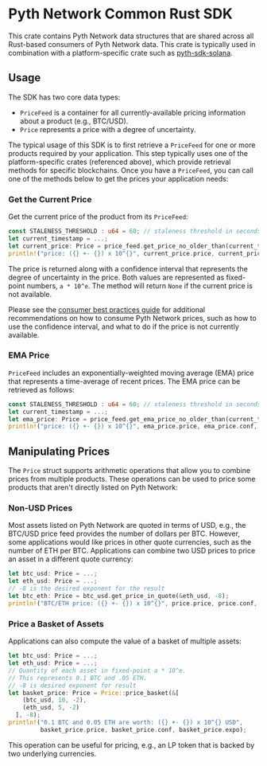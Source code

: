 # Pyth Network Common Rust SDK

This crate contains Pyth Network data structures that are shared across all Rust-based consumers of Pyth Network data.
This crate is typically used in combination with a platform-specific crate such as [pyth-sdk-solana](../pyth-sdk-solana).

## Usage

The SDK has two core data types:

* `PriceFeed` is a container for all currently-available pricing information about a product (e.g., BTC/USD).
* `Price` represents a price with a degree of uncertainty.

The typical usage of this SDK is to first retrieve a `PriceFeed` for one or more products required by your application.
This step typically uses one of the platform-specific crates (referenced above), which provide retrieval methods for specific blockchains.
Once you have a `PriceFeed`, you can call one of the methods below to get the prices your application needs:

### Get the Current Price

Get the current price of the product from its `PriceFeed`:

```rust
const STALENESS_THRESHOLD : u64 = 60; // staleness threshold in seconds
let current_timestamp = ...;
let current_price: Price = price_feed.get_price_no_older_than(current_timestamp, STALENESS_THRESHOLD).ok_or(StdError::not_found("Current price is not available"))?;
println!("price: ({} +- {}) x 10^{}", current_price.price, current_price.conf, current_price.expo);
```

The price is returned along with a confidence interval that represents the degree of uncertainty in the price.
Both values are represented as fixed-point numbers, `a * 10^e`.
The method will return `None` if the current price is not available.

Please see the [consumer best practices guide](https://docs.pyth.network/consumers/best-practices) for additional recommendations on how to consume Pyth Network prices, such as how to use the confidence interval, and what to do if the price is not currently available.

### EMA Price

`PriceFeed` includes an exponentially-weighted moving average (EMA) price that represents a time-average of recent prices.
The EMA price can be retrieved as follows:

```rust
const STALENESS_THRESHOLD : u64 = 60; // staleness threshold in seconds
let current_timestamp = ...;
let ema_price: Price = price_feed.get_ema_price_no_older_than(current_timestamp, STALENESS_THRESHOLD).ok_or(StdError::not_found("EMA price is not available"))?;
println!("price: ({} +- {}) x 10^{}", ema_price.price, ema_price.conf, ema_price.expo);
```

## Manipulating Prices

The `Price` struct supports arithmetic operations that allow you to combine prices from multiple products.
These operations can be used to price some products that aren't directly listed on Pyth Network:

### Non-USD Prices

Most assets listed on Pyth Network are quoted in terms of USD, e.g., the BTC/USD price feed provides the number of dollars per BTC.
However, some applications would like prices in other quote currencies, such as the number of ETH per BTC.
Applications can combine two USD prices to price an asset in a different quote currency:

```rust
let btc_usd: Price = ...;
let eth_usd: Price = ...;
// -8 is the desired exponent for the result
let btc_eth: Price = btc_usd.get_price_in_quote(&eth_usd, -8);
println!("BTC/ETH price: ({} +- {}) x 10^{}", price.price, price.conf, price.expo);
```

### Price a Basket of Assets

Applications can also compute the value of a basket of multiple assets:

```rust
let btc_usd: Price = ...;
let eth_usd: Price = ...;
// Quantity of each asset in fixed-point a * 10^e.
// This represents 0.1 BTC and .05 ETH.
// -8 is desired exponent for result
let basket_price: Price = Price::price_basket(&[
    (btc_usd, 10, -2),
    (eth_usd, 5, -2)
  ], -8);
println!("0.1 BTC and 0.05 ETH are worth: ({} +- {}) x 10^{} USD",
         basket_price.price, basket_price.conf, basket_price.expo);
```

This operation can be useful for pricing, e.g., an LP token that is backed by two underlying currencies.
